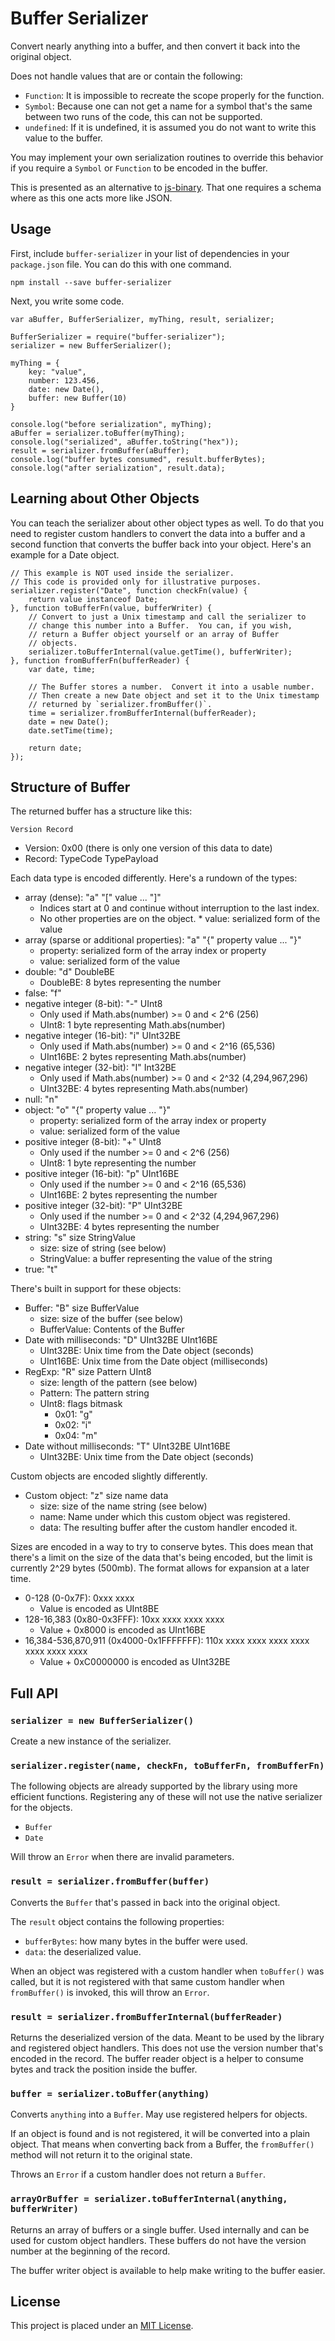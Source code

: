 Buffer Serializer
=================

Convert nearly anything into a buffer, and then convert it back into the original object.

Does not handle values that are or contain the following:

* `Function`: It is impossible to recreate the scope properly for the function.
* `Symbol`: Because one can not get a name for a symbol that's the same between two runs of the code, this can not be supported.
* `undefined`: If it is undefined, it is assumed you do not want to write this value to the buffer.

You may implement your own serialization routines to override this behavior if you require a `Symbol` or `Function` to be encoded in the buffer.

This is presented as an alternative to [js-binary](https://github.com/sitegui/js-binary).  That one requires a schema where as this one acts more like JSON.


Usage
-----

First, include `buffer-serializer` in your list of dependencies in your `package.json` file.  You can do this with one command.

    npm install --save buffer-serializer

Next, you write some code.

    var aBuffer, BufferSerializer, myThing, result, serializer;

    BufferSerializer = require("buffer-serializer");
    serializer = new BufferSerializer();

    myThing = {
        key: "value",
        number: 123.456,
        date: new Date(),
        buffer: new Buffer(10)
    }

    console.log("before serialization", myThing);
    aBuffer = serializer.toBuffer(myThing);
    console.log("serialized", aBuffer.toString("hex"));
    result = serializer.fromBuffer(aBuffer);
    console.log("buffer bytes consumed", result.bufferBytes);
    console.log("after serialization", result.data);


Learning about Other Objects
----------------------------

You can teach the serializer about other object types as well.  To do that you need to register custom handlers to convert the data into a buffer and a second function that converts the buffer back into your object.  Here's an example for a Date object.

    // This example is NOT used inside the serializer.
    // This code is provided only for illustrative purposes.
    serializer.register("Date", function checkFn(value) {
        return value instanceof Date;
    }, function toBufferFn(value, bufferWriter) {
        // Convert to just a Unix timestamp and call the serializer to
        // change this number into a Buffer.  You can, if you wish,
        // return a Buffer object yourself or an array of Buffer
        // objects.
        serializer.toBufferInternal(value.getTime(), bufferWriter);
    }, function fromBufferFn(bufferReader) {
        var date, time;

        // The Buffer stores a number.  Convert it into a usable number.
        // Then create a new Date object and set it to the Unix timestamp
        // returned by `serializer.fromBuffer()`.
        time = serializer.fromBufferInternal(bufferReader);
        date = new Date();
        date.setTime(time);

        return date;
    });


Structure of Buffer
-------------------

The returned buffer has a structure like this:

    Version Record

* Version: 0x00 (there is only one version of this data to date)
* Record: TypeCode TypePayload

Each data type is encoded differently.  Here's a rundown of the types:

* array (dense): "a" "[" value ... "]"
    * Indices start at 0 and continue without interruption to the last index.
    * No other properties are on the object.  * value: serialized form of the value
* array (sparse or additional properties): "a" "{" property value ... "}"
    * property: serialized form of the array index or property
    * value: serialized form of the value
* double: "d" DoubleBE
    * DoubleBE: 8 bytes representing the number
* false: "f"
* negative integer (8-bit): "-" UInt8
    * Only used if Math.abs(number) >= 0 and < 2^6 (256)
    * UInt8: 1 byte representing Math.abs(number)
* negative integer (16-bit): "i" UInt32BE
    * Only used if Math.abs(number) >= 0 and < 2^16 (65,536)
    * UInt16BE: 2 bytes representing Math.abs(number)
* negative integer (32-bit): "I" Int32BE
    * Only used if Math.abs(number) >= 0 and < 2^32 (4,294,967,296)
    * UInt32BE: 4 bytes representing Math.abs(number)
* null: "n"
* object: "o" "{" property value ... "}"
    * property: serialized form of the array index or property
    * value: serialized form of the value
* positive integer (8-bit): "+" UInt8
    * Only used if the number >= 0 and < 2^6 (256)
    * UInt8: 1 byte representing the number
* positive integer (16-bit): "p" UInt16BE
    * Only used if the number >= 0 and < 2^16 (65,536)
    * UInt16BE: 2 bytes representing the number
* positive integer (32-bit): "P" UInt32BE
    * Only used if the number >= 0 and < 2^32 (4,294,967,296)
    * UInt32BE: 4 bytes representing the number
* string: "s" size StringValue
    * size: size of string (see below)
    * StringValue: a buffer representing the value of the string
* true: "t"

There's built in support for these objects:

* Buffer: "B" size BufferValue
    * size: size of the buffer (see below)
    * BufferValue: Contents of the Buffer
* Date with milliseconds: "D" UInt32BE UInt16BE
    * UInt32BE: Unix time from the Date object (seconds)
    * UInt16BE: Unix time from the Date object (milliseconds)
* RegExp: "R" size Pattern UInt8
    * size: length of the pattern (see below)
    * Pattern: The pattern string
    * UInt8: flags bitmask
        * 0x01: "g"
        * 0x02: "i"
        * 0x04: "m"
* Date without milliseconds: "T" UInt32BE UInt16BE
    * UInt32BE: Unix time from the Date object (seconds)

Custom objects are encoded slightly differently.

* Custom object: "z" size name data
    * size: size of the name string (see below)
    * name: Name under which this custom object was registered.
    * data: The resulting buffer after the custom handler encoded it.

Sizes are encoded in a way to try to conserve bytes.  This does mean that there's a limit on the size of the data that's being encoded, but the limit is currently 2^29 bytes (500mb).  The format allows for expansion at a later time.

* 0-128 (0-0x7F): 0xxx xxxx
    * Value is encoded as UInt8BE
* 128-16,383 (0x80-0x3FFF): 10xx xxxx  xxxx xxxx
    * Value + 0x8000 is encoded as UInt16BE
* 16,384-536,870,911 (0x4000-0x1FFFFFFF): 110x xxxx  xxxx xxxx  xxxx xxxx  xxxx xxxx
    * Value + 0xC0000000 is encoded as UInt32BE


Full API
--------


### `serializer = new BufferSerializer()`

Create a new instance of the serializer.


### `serializer.register(name, checkFn, toBufferFn, fromBufferFn)`

The following objects are already supported by the library using more efficient functions.  Registering any of these will not use the native serializer for the objects.

* `Buffer`
* `Date`

Will throw an `Error` when there are invalid parameters.


### `result = serializer.fromBuffer(buffer)`

Converts the `Buffer` that's passed in back into the original object.

The `result` object contains the following properties:

* `bufferBytes`: how many bytes in the buffer were used.
* `data`: the deserialized value.

When an object was registered with a custom handler when `toBuffer()` was called, but it is not registered with that same custom handler when `fromBuffer()` is invoked, this will throw an `Error`.


### `result = serializer.fromBufferInternal(bufferReader)`

Returns the deserialized version of the data.  Meant to be used by the library and registered object handlers.  This does not use the version number that's encoded in the record.  The buffer reader object is a helper to consume bytes and track the position inside the buffer.


### `buffer = serializer.toBuffer(anything)`

Converts `anything` into a `Buffer`.  May use registered helpers for objects.

If an object is found and is not registered, it will be converted into a plain object.  That means when converting back from a Buffer, the `fromBuffer()` method will not return it to the original state.

Throws an `Error` if a custom handler does not return a `Buffer`.


### `arrayOrBuffer = serializer.toBufferInternal(anything, bufferWriter)`

Returns an array of buffers or a single buffer.  Used internally and can be used for custom object handlers.  These buffers do not have the version number at the beginning of the record.

The buffer writer object is available to help make writing to the buffer easier.


License
-------

This project is placed under an [MIT License](LICENSE.md).
